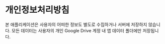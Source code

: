 # 개인정보처리방침

본 애플리케이션은 사용자의 어떠한 정보도 별도로 수집하거나 서버에 저장하지 않습니다.
모든 데이터는 사용자의 개인 Google Drive 계정 내 앱 데이터 폴더에만 저장됩니다.
